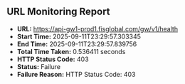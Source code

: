 ## URL Monitoring Report

- **URL:** https://api-gw1-prod1.fisglobal.com/gw/v1/health
- **Start Time:** 2025-09-11T23:29:57.303345
- **End Time:** 2025-09-11T23:29:57.839756
- **Total Time Taken:** 0.536411 seconds
- **HTTP Status Code:** 403
- **Status:** Failure
- **Failure Reason:** HTTP Status Code: 403
